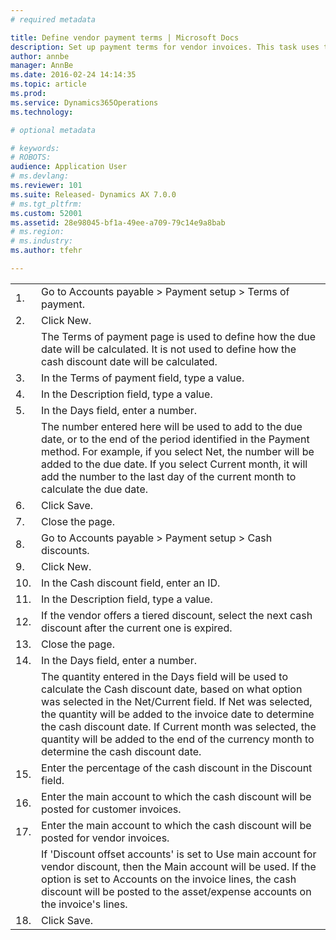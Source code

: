 ```yaml
---
# required metadata

title: Define vendor payment terms | Microsoft Docs
description: Set up payment terms for vendor invoices. This task uses the USMF demo company.
author: annbe
manager: AnnBe
ms.date: 2016-02-24 14:14:35
ms.topic: article
ms.prod: 
ms.service: Dynamics365Operations
ms.technology: 

# optional metadata

# keywords: 
# ROBOTS: 
audience: Application User
# ms.devlang: 
ms.reviewer: 101
ms.suite: Released- Dynamics AX 7.0.0
# ms.tgt_pltfrm: 
ms.custom: 52001
ms.assetid: 28e98045-bf1a-49ee-a709-79c14e9a8bab
# ms.region: 
# ms.industry: 
ms.author: tfehr

---
```


|     |                                                                                                                                                                                                                                                                                                                                                                                               |
|-----|-----------------------------------------------------------------------------------------------------------------------------------------------------------------------------------------------------------------------------------------------------------------------------------------------------------------------------------------------------------------------------------------------|
| 1.  | Go to Accounts payable &gt; Payment setup &gt; Terms of payment.                                                                                                                                                                                                                                                                                                                              |
| 2.  | Click New.                                                                                                                                                                                                                                                                                                                                                                                    |
|     | The Terms of payment page is used to define how the due date will be calculated. It is not used to define how the cash discount date will be calculated.                                                                                                                                                                                                                                      |
| 3.  | In the Terms of payment field, type a value.                                                                                                                                                                                                                                                                                                                                                  |
| 4.  | In the Description field, type a value.                                                                                                                                                                                                                                                                                                                                                       |
| 5.  | In the Days field, enter a number.                                                                                                                                                                                                                                                                                                                                                            |
|     | The number entered here will be used to add to the due date, or to the end of the period identified in the Payment method. For example, if you select Net, the number will be added to the due date. If you select Current month, it will add the number to the last day of the current month to calculate the due date.                                                                      |
| 6.  | Click Save.                                                                                                                                                                                                                                                                                                                                                                                   |
| 7.  | Close the page.                                                                                                                                                                                                                                                                                                                                                                               |
| 8.  | Go to Accounts payable &gt; Payment setup &gt; Cash discounts.                                                                                                                                                                                                                                                                                                                                |
| 9.  | Click New.                                                                                                                                                                                                                                                                                                                                                                                    |
| 10. | In the Cash discount field, enter an ID.                                                                                                                                                                                                                                                                                                                                                      |
| 11. | In the Description field, type a value.                                                                                                                                                                                                                                                                                                                                                       |
| 12. | If the vendor offers a tiered discount, select the next cash discount after the current one is expired.                                                                                                                                                                                                                                                                                       |
| 13. | Close the page.                                                                                                                                                                                                                                                                                                                                                                               |
| 14. | In the Days field, enter a number.                                                                                                                                                                                                                                                                                                                                                            |
|     | The quantity entered in the Days field will be used to calculate the Cash discount date, based on what option was selected in the Net/Current field. If Net was selected, the quantity will be added to the invoice date to determine the cash discount date. If Current month was selected, the quantity will be added to the end of the currency month to determine the cash discount date. |
| 15. | Enter the percentage of the cash discount in the Discount field.                                                                                                                                                                                                                                                                                                                              |
| 16. | Enter the main account to which the cash discount will be posted for customer invoices.                                                                                                                                                                                                                                                                                                       |
| 17. | Enter the main account to which the cash discount will be posted for vendor invoices.                                                                                                                                                                                                                                                                                                         |
|     | If 'Discount offset accounts' is set to Use main account for vendor discount, then the Main account will be used. If the option is set to Accounts on the invoice lines, the cash discount will be posted to the asset/expense accounts on the invoice's lines.                                                                                                                               |
| 18. | Click Save.                                                                                                                                                                                                                                                                                                                                                                                   |



